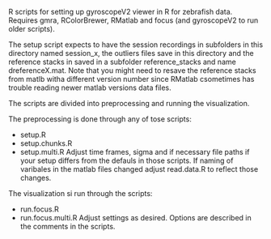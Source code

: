 R scripts for setting up gyroscopeV2 viewer in R for zebrafish data. Requires
gmra, RColorBrewer, RMatlab and focus (and gyroscopeV2 to run older scripts).


The setup script expects to have the session recordings in subfolders in this
directory named session_x, the outliers files save in this directory and the
reference stacks in  saved in a subfolder reference_stacks and name
dreferenceX.mat.  Note that you might need to resave the reference stacks from
matlb witha different version number since RMatlab csometimes has trouble
reading newer matlab versions data files.

The scripts are divided into preprocessing and running the visualization.

The preprocessing is done through any of tose scripts:
- setup.R
- setup.chunks.R 
- setup.multi.R
Adjust time frames, sigma and if necessary file paths if your setup differs from
the defauls in those scripts. If naming of varibales in the matlab files changed
adjust read.data.R to reflect those changes. 

The visualization si run through the scripts:
- run.focus.R
- run.focus.multi.R
Adjust settings as desired. Options are described in the comments in the scripts.

